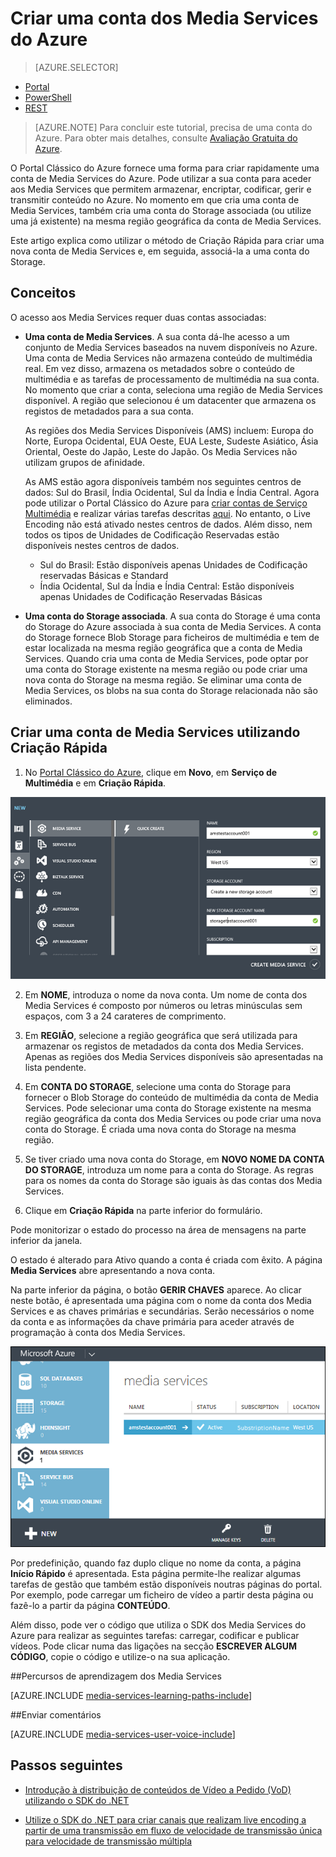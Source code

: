 <properties
    pageTitle="Criar uma conta de Media Services | Microsoft Azure"
    description="Descreve como criar uma nova conta de Media Services do Azure no Azure."
    services="media-services"
    documentationCenter=""
    authors="Juliako"
    manager="erikre"
    editor=""/>

<tags
    ms.service="media-services"
    ms.workload="media"
    ms.tgt_pltfrm="na"
    ms.devlang="na"
    ms.topic="get-started-article"
    ms.date="04/18/2016"
    ms.author="juliako"/>


# Criar uma conta dos Media Services do Azure

> [AZURE.SELECTOR]
- [Portal](media-services-create-account.md)
- [PowerShell](media-services-manage-with-powershell.md)
- [REST](http://msdn.microsoft.com/library/azure/dn194267.aspx)


> [AZURE.NOTE] Para concluir este tutorial, precisa de uma conta do Azure. Para obter mais detalhes, consulte [Avaliação Gratuita do Azure](/pricing/free-trial/?WT.mc_id=A261C142F).
 
O Portal Clássico do Azure fornece uma forma para criar rapidamente uma conta de Media Services do Azure. Pode utilizar a sua conta para aceder aos Media Services que permitem armazenar, encriptar, codificar, gerir e transmitir conteúdo no Azure. No momento em que cria uma conta de Media Services, também cria uma conta do Storage associada (ou utilize uma já existente) na mesma região geográfica da conta de Media Services.

Este artigo explica como utilizar o método de Criação Rápida para criar uma nova conta de Media Services e, em seguida, associá-la a uma conta do Storage.

<a id="concepts"></a>
## Conceitos

O acesso aos Media Services requer duas contas associadas:

-   **Uma conta de Media Services**. A sua conta dá-lhe acesso a um conjunto de Media Services baseados na nuvem disponíveis no Azure. Uma conta de Media Services não armazena conteúdo de multimédia real. Em vez disso, armazena os metadados sobre o conteúdo de multimédia e as tarefas de processamento de multimédia na sua conta. No momento que criar a conta, seleciona uma região de Media Services disponível. A região que selecionou é um datacenter que armazena os registos de metadados para a sua conta.

    As regiões dos Media Services Disponíveis (AMS) incluem: Europa do Norte, Europa Ocidental, EUA Oeste, EUA Leste, Sudeste Asiático, Ásia Oriental, Oeste do Japão, Leste do Japão. Os Media Services não utilizam grupos de afinidade.
    
    As AMS estão agora disponíveis também nos seguintes centros de dados: Sul do Brasil, Índia Ocidental, Sul da Índia e Índia Central. Agora pode utilizar o Portal Clássico do Azure para [criar contas de Serviço Multimédia](media-services-create-account.md#create-a-media-services-account-using-quick-create) e realizar várias tarefas descritas [aqui](https://azure.microsoft.com/documentation/services/media-services/). No entanto, o Live Encoding não está ativado nestes centros de dados. Além disso, nem todos os tipos de Unidades de Codificação Reservadas estão disponíveis nestes centros de dados.
    
    - Sul do Brasil:                                          Estão disponíveis apenas Unidades de Codificação reservadas Básicas e Standard
    - Índia Ocidental, Sul da Índia e Índia Central:              Estão disponíveis apenas Unidades de Codificação Reservadas Básicas


-   **Uma conta do Storage associada**. A sua conta do Storage é uma conta do Storage do Azure associada à sua conta de Media Services. A conta do Storage fornece Blob Storage para ficheiros de multimédia e tem de estar localizada na mesma região geográfica que a conta de Media Services. Quando cria uma conta de Media Services, pode optar por uma conta do Storage existente na mesma região ou pode criar uma nova conta do Storage na mesma região. Se eliminar uma conta de Media Services, os blobs na sua conta do Storage relacionada não são eliminados.

<a id="quick"></a>
## Criar uma conta de Media Services utilizando Criação Rápida

1. No [Portal Clássico do Azure][], clique em **Novo**, em **Serviço de Multimédia** e em **Criação Rápida**.

![Criação Rápida dos Media Services](./media/media-services-create-account/wams-QuickCreate.png)

2. Em **NOME**, introduza o nome da nova conta. Um nome de conta dos Media Services é composto por números ou letras minúsculas sem espaços, com 3 a 24 carateres de comprimento.

3. Em **REGIÃO**, selecione a região geográfica que será utilizada para armazenar os registos de metadados da conta dos Media Services. Apenas as regiões dos Media Services disponíveis são apresentadas na lista pendente.

4. Em **CONTA DO STORAGE**, selecione uma conta do Storage para fornecer o Blob Storage do conteúdo de multimédia da conta de Media Services. Pode selecionar uma conta do Storage existente na mesma região geográfica da conta dos Media Services ou pode criar uma nova conta do Storage. É criada uma nova conta do Storage na mesma região.

5. Se tiver criado uma nova conta do Storage, em **NOVO NOME DA CONTA DO STORAGE**, introduza um nome para a conta do Storage. As regras para os nomes da conta do Storage são iguais às das contas dos Media Services.

6. Clique em **Criação Rápida** na parte inferior do formulário.

Pode monitorizar o estado do processo na área de mensagens na parte inferior da janela.

O estado é alterado para Ativo quando a conta é criada com êxito. A página **Media Services** abre apresentando a nova conta.

Na parte inferior da página, o botão **GERIR CHAVES** aparece. Ao clicar neste botão, é apresentada uma página com o nome da conta dos Media Services e as chaves primárias e secundárias. Serão necessários o nome da conta e as informações da chave primária para aceder através de programação à conta dos Media Services.

![Página Media Services](./media/media-services-create-account/wams-mediaservices-page.png)

Por predefinição, quando faz duplo clique no nome da conta, a página **Início Rápido** é apresentada. Esta página permite-lhe realizar algumas tarefas de gestão que também estão disponíveis noutras páginas do portal. Por exemplo, pode carregar um ficheiro de vídeo a partir desta página ou fazê-lo a partir da página **CONTEÚDO**.

Além disso, pode ver o código que utiliza o SDK dos Media Services do Azure para realizar as seguintes tarefas: carregar, codificar e publicar vídeos. Pode clicar numa das ligações na secção **ESCREVER ALGUM CÓDIGO**, copie o código e utilize-o na sua aplicação.



##Percursos de aprendizagem dos Media Services

[AZURE.INCLUDE [media-services-learning-paths-include](../../includes/media-services-learning-paths-include.md)]

##Enviar comentários

[AZURE.INCLUDE [media-services-user-voice-include](../../includes/media-services-user-voice-include.md)]


## Passos seguintes

- [Introdução à distribuição de conteúdos de Vídeo a Pedido (VoD) utilizando o SDK do .NET](media-services-dotnet-get-started.md)

- [Utilize o SDK do .NET para criar canais que realizam live encoding a partir de uma transmissão em fluxo de velocidade de transmissão única para velocidade de transmissão múltipla](media-services-dotnet-creating-live-encoder-enabled-channel.md)

<!-- Reusable paths. -->

<!-- Anchors. -->
  [Conceitos]: #concepts
  [Antes de começar]: #begin
  [Como: criar uma conta de Media Services utilizando Criação Rápida]: #quick

<!-- URLs. -->
  [Instalador de Plataforma Web]: http://go.microsoft.com/fwlink/?linkid=255386

  [Portal Clássico do Azure]: http://manage.windowsazure.com/



<!--HONumber=Jun16_HO2-->



